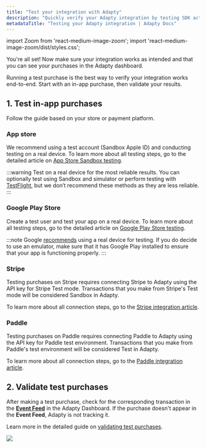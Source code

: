 ```yaml
---
title: "Test your integration with Adapty"
description: "Quickly verify your Adapty integration by testing SDK activation, paywall fetching, and in-app purchases on App Store, Google Play, Stripe, and Paddle."
metadataTitle: "Testing your Adapty integration | Adapty Docs"
---
```


import Zoom from 'react-medium-image-zoom';
import 'react-medium-image-zoom/dist/styles.css';

You're all set! Now make sure your integration works as intended and that you can see your purchases in the Adapty dashboard.

Running a test purchase is the best way to verify your integration works end-to-end. Start with an in-app purchase, then validate your results.

## 1. Test in-app purchases

Follow the guide based on your store or payment platform.

### App store

We recommend using a test account (Sandbox Apple ID) and conducting testing on a real device. To learn more about all testing steps, go to the detailed article on [App Store Sandbox testing](test-purchases-in-sandbox.md).

:::warning
Test on a real device for the most reliable results. You can optionally test using Sandbox and simulator or perform testing with [TestFlight](test-purchases-with-testflight.md), but we don’t recommend these methods as they are less reliable.
:::

### Google Play Store

Create a test user and test your app on a real device. To learn more about all testing steps, go to the detailed article on [Google Play Store testing](testing-on-android.md).

:::note
Google [recommends](https://support.google.com/googleplay/android-developer/answer/14316361) using a real device for testing. If you do decide to use an emulator, make sure that it has Google Play installed to ensure that your app is functioning properly. 
:::

### Stripe

Testing purchases on Stripe requires connecting Stripe to Adapty using the API key for Stripe Test mode. Transactions that you make from Stripe's Test mode will be considered Sandbox in Adapty. 

To learn more about all connection steps, go to the [Stripe integration article](stripe.md#6-test-your-integration).

### Paddle

Testing purchases on Paddle requires connecting Paddle to Adapty using the API key for Paddle test environment. Transactions that you make from Paddle's test environment will be considered Test in Adapty. 

To learn more about all connection steps, go to the [Paddle integration article](paddle.md#4-test-your-integration).

## 2. Validate test purchases

After making a test purchase, check for the corresponding transaction in the [**Event Feed**](https://app.adapty.io/event-feed) in the Adapty Dashboard. If the purchase doesn't appear in the **Event Feed**, Adapty is not tracking it.

Learn more in the detailed guide on [validating test purchases](validate-test-purchases.md).

<Zoom>
  <img src={require('./img/test-event-feed.png').default}
  style={{
    border: '1px solid #727272', /* border width and color */
    width: '700px', /* image width */
    display: 'block', /* for alignment */
    margin: '0 auto' /* center alignment */
  }}
/>
</Zoom>